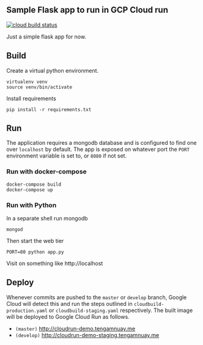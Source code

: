 ## Sample Flask app to run in GCP Cloud run
[![cloud build status](https://storage.googleapis.com/sample-gcp-app-cicd/build/sample-gcp-app-master-badge.svg)](https://github.com/Porkbutts/sample-gcp-app)

Just a simple flask app for now.

## Build
Create a virtual python environment.
```
virtualenv venv
source venv/bin/activate
```

Install requirements
```
pip install -r requirements.txt
```

## Run
The application requires a mongodb database and is configured to find one over `localhost` by default.
The app is exposed on whatever port the `PORT` environment variable is set to, or `8080` if not set.

### Run with docker-compose
```
docker-compose build
docker-compose up
```

### Run with Python
In a separate shell run mongodb
```
mongod
```

Then start the web tier
```
PORT=80 python app.py
```

Visit on something like http://localhost

## Deploy
Whenever commits are pushed to the `master` or `develop` branch, Google Cloud will detect this and run the steps outlined in `cloudbuild-production.yaml` or `cloudbuild-staging.yaml` respectively. The built image will be deployed to Google Cloud Run as follows.

- `(master)` http://cloudrun-demo.tengamnuay.me
- `(develop)` http://cloudrun-demo-staging.tengamnuay.me
